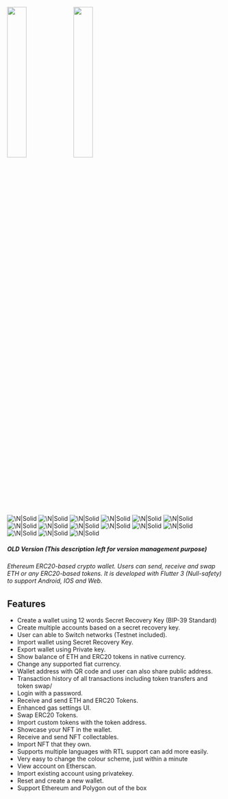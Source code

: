 <a href="#"><img src="https://github.com/praveenvino39/cryptomask_markdown/blob/main/download%20wallet.png?raw=true" width=30% height=30%></a> <a href="#"><img src="https://github.com/praveenvino39/cryptomask_markdown/blob/main/download%20admin%20app.png?raw=true" width=30% height=30%></a>

![\N|Solid](https://raw.githubusercontent.com/praveenvino39/cryptomask_markdown/main/MacBook%20Pro%2014_%20-%200.png)
![\N|Solid](https://raw.githubusercontent.com/praveenvino39/cryptomask_markdown/main/MacBook%20Pro%2014_%20-%201.png)
![\N|Solid](https://raw.githubusercontent.com/praveenvino39/cryptomask_markdown/main/MacBook%20Pro%2014_%20-%202.png)
![\N|Solid](https://raw.githubusercontent.com/praveenvino39/cryptomask_markdown/main/MacBook%20Pro%2014_%20-%203.png)
![\N|Solid](https://raw.githubusercontent.com/praveenvino39/cryptomask_markdown/main/MacBook%20Pro%2014_%20-%204.png)
![\N|Solid](https://raw.githubusercontent.com/praveenvino39/cryptomask_markdown/main/MacBook%20Pro%2014_%20-%205.png)
![\N|Solid](https://raw.githubusercontent.com/praveenvino39/cryptomask_markdown/main/MacBook%20Pro%2014_%20-%206.png)
![\N|Solid](https://raw.githubusercontent.com/praveenvino39/cryptomask_markdown/main/MacBook%20Pro%2014_%20-%207.png)
![\N|Solid](https://raw.githubusercontent.com/praveenvino39/cryptomask_markdown/main/MacBook%20Pro%2014_%20-%208.png)
![\N|Solid](https://raw.githubusercontent.com/praveenvino39/cryptomask_markdown/main/MacBook%20Pro%2014_%20-%209.png)
![\N|Solid](https://raw.githubusercontent.com/praveenvino39/cryptomask_markdown/main/MacBook%20Pro%2014_%20-%2010.png)
![\N|Solid](https://raw.githubusercontent.com/praveenvino39/cryptomask_markdown/main/MacBook%20Pro%2014_%20-%2011.png)
![\N|Solid](https://raw.githubusercontent.com/praveenvino39/cryptomask_markdown/main/MacBook%20Pro%2014_%20-%2012.png)
![\N|Solid](https://raw.githubusercontent.com/praveenvino39/cryptomask_markdown/main/MacBook%20Pro%2014_%20-%2013.png)
![\N|Solid](https://raw.githubusercontent.com/praveenvino39/cryptomask_markdown/main/MacBook%20Pro%2014_%20-%2014.png)

##### OLD Version (This description left for version management purpose)

###### Ethereum ERC20-based crypto wallet. Users can send, receive and swap ETH or any ERC20-based tokens. It is developed with Flutter 3 (Null-safety) to support Android, IOS and Web.

## Features

- Create a wallet using 12 words Secret Recovery Key (BIP-39 Standard)
- Create multiple accounts based on a secret recovery key.
- User can able to Switch networks (Testnet included).
- Import wallet using Secret Recovery Key.
- Export wallet using Private key.
- Show balance of ETH and ERC20 tokens in native currency.
- Change any supported fiat currency.
- Wallet address with QR code and user can also share public address.
- Transaction history of all transactions including token transfers and token swap/
- Login with a password.
- Receive and send ETH and ERC20 Tokens.
- Enhanced gas settings UI.
- Swap ERC20 Tokens.
- Import custom tokens with the token address.
- Showcase your NFT in the wallet.
- Receive and send NFT collectables.
- Import NFT that they own.
- Supports multiple languages with RTL support can add more easily.
- Very easy to change the colour scheme, just within a minute
- View account on Etherscan.
- Import existing account using privatekey.
- Reset and create a new wallet.
- Support Ethereum and Polygon out of the box
